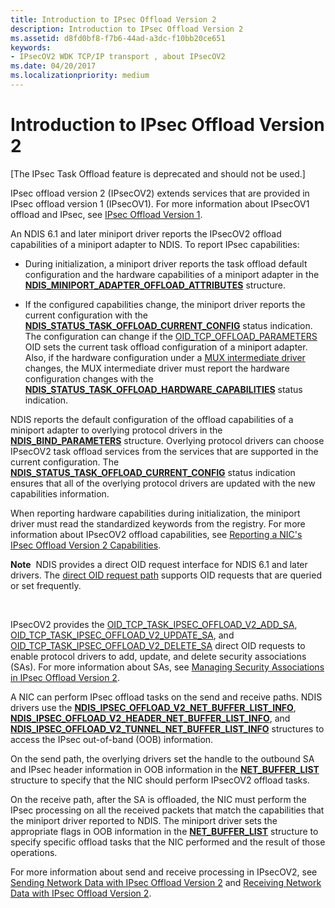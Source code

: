 ```yaml
---
title: Introduction to IPsec Offload Version 2
description: Introduction to IPsec Offload Version 2
ms.assetid: d8fd0bf8-f7b6-44ad-a3dc-f10bb20ce651
keywords:
- IPsecOV2 WDK TCP/IP transport , about IPsecOV2
ms.date: 04/20/2017
ms.localizationpriority: medium
---
```


# Introduction to IPsec Offload Version 2

\[The IPsec Task Offload feature is deprecated and should not be used.\]




IPsec offload version 2 (IPsecOV2) extends services that are provided in IPsec offload version 1 (IPsecOV1). For more information about IPsecOV1 offload and IPsec, see [IPsec Offload Version 1](ipsec-offload-version-1.md).

An NDIS 6.1 and later miniport driver reports the IPsecOV2 offload capabilities of a miniport adapter to NDIS. To report IPsec capabilities:

-   During initialization, a miniport driver reports the task offload default configuration and the hardware capabilities of a miniport adapter in the [**NDIS\_MINIPORT\_ADAPTER\_OFFLOAD\_ATTRIBUTES**](https://msdn.microsoft.com/library/windows/hardware/ff565930) structure.

-   If the configured capabilities change, the miniport driver reports the current configuration with the [**NDIS\_STATUS\_TASK\_OFFLOAD\_CURRENT\_CONFIG**](https://msdn.microsoft.com/library/windows/hardware/ff567424) status indication. The configuration can change if the [OID\_TCP\_OFFLOAD\_PARAMETERS](https://msdn.microsoft.com/library/windows/hardware/ff569807) OID sets the current task offload configuration of a miniport adapter. Also, if the hardware configuration under a [MUX intermediate driver](ndis-mux-intermediate-drivers.md) changes, the MUX intermediate driver must report the hardware configuration changes with the [**NDIS\_STATUS\_TASK\_OFFLOAD\_HARDWARE\_CAPABILITIES**](https://msdn.microsoft.com/library/windows/hardware/ff567425) status indication.

NDIS reports the default configuration of the offload capabilities of a miniport adapter to overlying protocol drivers in the [**NDIS\_BIND\_PARAMETERS**](https://msdn.microsoft.com/library/windows/hardware/ff564832) structure. Overlying protocol drivers can choose IPsecOV2 task offload services from the services that are supported in the current configuration. The [**NDIS\_STATUS\_TASK\_OFFLOAD\_CURRENT\_CONFIG**](https://msdn.microsoft.com/library/windows/hardware/ff567424) status indication ensures that all of the overlying protocol drivers are updated with the new capabilities information.

When reporting hardware capabilities during initialization, the miniport driver must read the standardized keywords from the registry. For more information about IPsecOV2 offload capabilities, see [Reporting a NIC's IPsec Offload Version 2 Capabilities](reporting-a-nic-s-ipsec-offload-version-2-capabilities.md).

**Note**  NDIS provides a direct OID request interface for NDIS 6.1 and later drivers. The [direct OID request path](https://msdn.microsoft.com/library/windows/hardware/ff564736) supports OID requests that are queried or set frequently.

 

IPsecOV2 provides the [OID\_TCP\_TASK\_IPSEC\_OFFLOAD\_V2\_ADD\_SA](https://msdn.microsoft.com/library/windows/hardware/ff569812), [OID\_TCP\_TASK\_IPSEC\_OFFLOAD\_V2\_UPDATE\_SA](https://msdn.microsoft.com/library/windows/hardware/ff569814), and [OID\_TCP\_TASK\_IPSEC\_OFFLOAD\_V2\_DELETE\_SA](https://msdn.microsoft.com/library/windows/hardware/ff569813) direct OID requests to enable protocol drivers to add, update, and delete security associations (SAs). For more information about SAs, see [Managing Security Associations in IPsec Offload Version 2](managing-security-associations-in-ipsec-offload-version-2.md).

A NIC can perform IPsec offload tasks on the send and receive paths. NDIS drivers use the [**NDIS\_IPSEC\_OFFLOAD\_V2\_NET\_BUFFER\_LIST\_INFO**](https://msdn.microsoft.com/library/windows/hardware/ff565818), [**NDIS\_IPSEC\_OFFLOAD\_V2\_HEADER\_NET\_BUFFER\_LIST\_INFO**](https://msdn.microsoft.com/library/windows/hardware/ff565812), and [**NDIS\_IPSEC\_OFFLOAD\_V2\_TUNNEL\_NET\_BUFFER\_LIST\_INFO**](https://msdn.microsoft.com/library/windows/hardware/ff565843) structures to access the IPsec out-of-band (OOB) information.

On the send path, the overlying drivers set the handle to the outbound SA and IPsec header information in OOB information in the [**NET\_BUFFER\_LIST**](https://msdn.microsoft.com/library/windows/hardware/ff568388) structure to specify that the NIC should perform IPsecOV2 offload tasks.

On the receive path, after the SA is offloaded, the NIC must perform the IPsec processing on all the received packets that match the capabilities that the miniport driver reported to NDIS. The miniport driver sets the appropriate flags in OOB information in the [**NET\_BUFFER\_LIST**](https://msdn.microsoft.com/library/windows/hardware/ff568388) structure to specify specific offload tasks that the NIC performed and the result of those operations.

For more information about send and receive processing in IPsecOV2, see [Sending Network Data with IPsec Offload Version 2](sending-network-data-with-ipsec-offload-version-2.md) and [Receiving Network Data with IPsec Offload Version 2](receiving-network-data-with-ipsec-offload-version-2.md).

 

 





